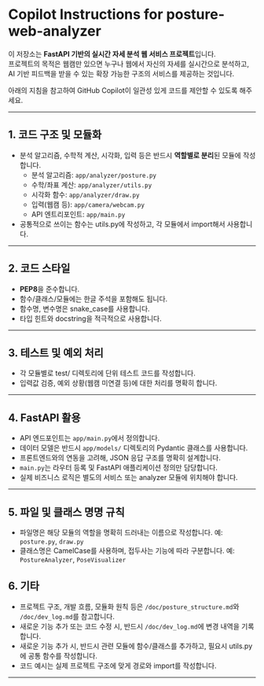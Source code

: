 # Copilot Instructions for posture-web-analyzer

이 저장소는 **FastAPI 기반의 실시간 자세 분석 웹 서비스 프로젝트**입니다.  
프로젝트의 목적은 웹캠만 있으면 누구나 웹에서 자신의 자세를 실시간으로 분석하고,  
AI 기반 피드백을 받을 수 있는 확장 가능한 구조의 서비스를 제공하는 것입니다.

아래의 지침을 참고하여 GitHub Copilot이 일관성 있게 코드를 제안할 수 있도록 해주세요.

---

## 1. 코드 구조 및 모듈화

- 분석 알고리즘, 수학적 계산, 시각화, 입력 등은 반드시 **역할별로 분리**된 모듈에 작성합니다.
    - 분석 알고리즘: `app/analyzer/posture.py`
    - 수학/좌표 계산: `app/analyzer/utils.py`
    - 시각화 함수: `app/analyzer/draw.py`
    - 입력(웹캠 등): `app/camera/webcam.py`
    - API 엔트리포인트: `app/main.py`
- 공통적으로 쓰이는 함수는 utils.py에 작성하고, 각 모듈에서 import해서 사용합니다.

---

## 2. 코드 스타일

- **PEP8**을 준수합니다.
- 함수/클래스/모듈에는 한글 주석을 포함해도 됩니다.
- 함수명, 변수명은 snake_case를 사용합니다.
- 타입 힌트와 docstring을 적극적으로 사용합니다.

---

## 3. 테스트 및 예외 처리

- 각 모듈별로 test/ 디렉토리에 단위 테스트 코드를 작성합니다.
- 입력값 검증, 예외 상황(웹캠 미연결 등)에 대한 처리를 명확히 합니다.

---

## 4. FastAPI 활용

- API 엔드포인트는 `app/main.py`에서 정의합니다.
- 데이터 모델은 반드시 `app/models/` 디렉토리의 Pydantic 클래스를 사용합니다.
- 프론트엔드와의 연동을 고려해, JSON 응답 구조를 명확히 설계합니다.
- `main.py`는 라우터 등록 및 FastAPI 애플리케이션 정의만 담당합니다.  
- 실제 비즈니스 로직은 별도의 서비스 또는 analyzer 모듈에 위치해야 합니다.


---

## 5. 파일 및 클래스 명명 규칙
- 파일명은 해당 모듈의 역할을 명확히 드러내는 이름으로 작성합니다. 예: `posture.py`, `draw.py`
- 클래스명은 CamelCase를 사용하며, 접두사는 기능에 따라 구분합니다. 예: `PostureAnalyzer`, `PoseVisualizer`


## 6. 기타

- 프로젝트 구조, 개발 흐름, 모듈화 원칙 등은 `/doc/posture_structure.md`와 `/doc/dev_log.md`를 참고합니다.
- 새로운 기능 추가 또는 코드 수정 시, 반드시 `/doc/dev_log.md`에 변경 내역을 기록합니다.
- 새로운 기능 추가 시, 반드시 관련 모듈에 함수/클래스를 추가하고, 필요시 utils.py에 공통 함수를 작성합니다.
- 코드 예시는 실제 프로젝트 구조에 맞게 경로와 import를 작성합니다.

---